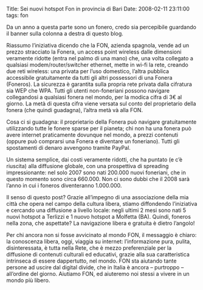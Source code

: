 Title: Sei nuovi hotspot Fon in provincia di Bari
Date:  2008-02-11 23:11:00
tags: fon

Da un anno a questa parte sono un fonero, credo sia percepibile guardando il banner sulla colonna a destra di questo blog.

Riassumo l’iniziativa dicendo che la FON, azienda spagnola, vende ad un prezzo stracciato la Fonera, un access point wireless dalle dimensioni veramente ridotte (entra nel palmo di una mano) che, una volta collegato a qualsiasi modem/router/switcher ethernet, mette in wi-fi la rete, creando due reti wireless: una privata per l’uso domestico, l’altra pubblica accessibile gratuitamente da tutti gli altri possessori di una Fonera (Foneros). La sicurezza è garantita sulla propria rete privata dalla cifratura sia WEP che WPA.
Tutti gli utenti non-foneriani possono navigare collegandosi a qualsiasi fonera nel mondo, per la modica cifra di 3€ al giorno. La metà di questa cifra viene versata sul conto del proprietario della fonera (che quindi guadagna), l’altra metà và alla FON.

Cosa ci si guadagna: il proprietario della Fonera può navigare gratuitamente utilizzando tutte le fonere sparse per il pianeta; chi non ha una fonera può avere internet praticamente dovunque nel mondo, a prezzi contenuti (oppure può comprarsi una Fonera e diventare un foneriano). Tutti gli spostamenti di denaro avvengono tramite PayPal.

Un sistema semplice, dai costi veramente ridotti, che ha puntato (e c’è riuscita) alla diffusione globale, con una prospettiva di spreading impressionante: nel solo 2007 sono nati 200.000 nuovi foneriani, che in questo momento sono circa 660.000. Non ci sono dubbi che il 2008 sarà l’anno in cui i foneros diventeranno 1.000.000.

Il senso di questo post? Grazie all’impegno di una associazione della mia città che opera nel campo della cultura libera, stiamo diffondendo l’iniziativa e cercando una diffusione a livello locale: negli ultimi 2 mesi sono nati 5 nuovi hotspot a Terlizzi e 1 nuovo hotspot a Molfetta (BA). Quindi, foneros nella zona, che aspettate? La navigazione libera e gratuita è dietro l’angolo!

Per chi ancora non si fosse avvicinato al mondo FON, il messaggio è chiaro: la conoscenza libera, oggi, viaggia su internet: l’informazione pura, pulita, disinteressata, è tutta nella Rete, che è mezzo preferenziale per la diffusione di contenuti culturali ed educativi, grazie alla sua caratteristica intrinseca di essere dappertutto, nel mondo.
FON sta aiutando tante persone ad uscire dal digital divide, che in Italia è ancora – purtroppo – all’ordine del giorno. Aiutiamo FON, ed aiuteremo noi stessi a vivere in un mondo più libero.
